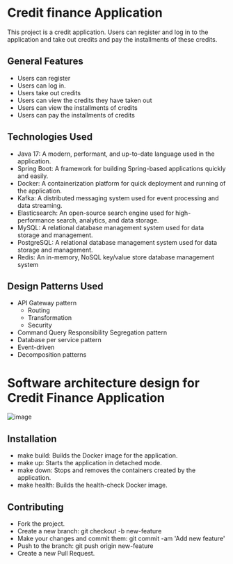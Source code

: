# Credit finance Application

This project is a credit application. Users can register and log in to the application and take out credits and pay the installments of these credits.

## General Features

- Users can register
- Users can log in.
- Users take out credits
- Users can view the credits they have taken out
- Users can view the installments of credits
- Users can pay the installments of credits

## Technologies Used
- Java 17: A modern, performant, and up-to-date language used in the application.
- Spring Boot: A framework for building Spring-based applications quickly and easily.
- Docker: A containerization platform for quick deployment and running of the application.
- Kafka: A distributed messaging system used for event processing and data streaming.
- Elasticsearch: An open-source search engine used for high-performance search, analytics, and data storage.
- MySQL: A relational database management system used for data storage and management.
- PostgreSQL: A relational database management system used for data storage and management.
- Redis: An in-memory, NoSQL key/value store database management system

## Design Patterns Used
- API Gateway pattern
  - Routing
  - Transformation
  - Security
- Command Query Responsibility Segregation pattern
- Database per service pattern
- Event-driven
- Decomposition patterns

# Software architecture design for Credit Finance Application

![image](https://github.com/user-attachments/assets/d3b971a1-cfd3-4908-ac8d-6bc972e5e0bc)

## Installation
- make build: Builds the Docker image for the application.
- make up: Starts the application in detached mode.
- make down: Stops and removes the containers created by the application.
- make health: Builds the health-check Docker image.


## Contributing

- Fork the project.
- Create a new branch: git checkout -b new-feature
- Make your changes and commit them: git commit -am 'Add new feature'
- Push to the branch: git push origin new-feature
- Create a new Pull Request.


